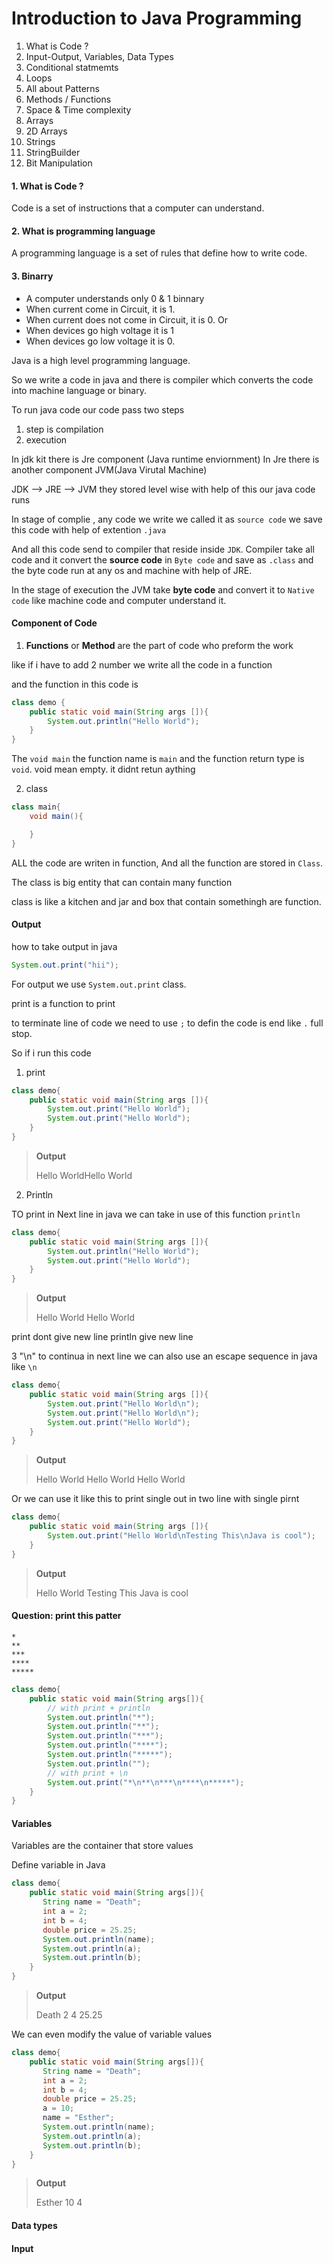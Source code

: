 # Introduction to Java Programming

1. What is Code ?
2. Input-Output, Variables, Data Types
3. Conditional statmemts
4. Loops
5. All about Patterns
6. Methods / Functions
7. Space & Time complexity
8. Arrays
9. 2D Arrays
10. Strings
11. StringBuilder
12. Bit Manipulation


#### 1. What is Code ?
Code is a set of instructions that a computer can understand.

#### 2. What is programming language
A programming language is a set of rules that define how to write code.

#### 3. Binarry 
* A computer understands only 0 & 1 binnary 
* When current come in Circuit, it is 1.
* When current does not come in Circuit, it is 0.
            Or
* When devices go high voltage it is 1
* When devices go low voltage it is 0.


Java is a high level programming language.

So we write a code in java and there is compiler which converts the code into machine language or binary.



To run java code our code pass two steps 

1. step is compilation
2. execution 


In jdk kit there is Jre component (Java runtime enviornment) 
In Jre there is another component JVM(Java Virutal Machine)

JDK --> JRE --> JVM
they stored level wise with help of this our java code runs


In stage of complie , any code we write we called it as `source code` we save this code with help of extention `.java`

And all this code send to compiler that reside inside `JDK`. Compiler take all code and it convert the **source code** in `Byte code` and save as `.class` and the byte code run at any os and machine with help of JRE.

In the stage of execution the JVM take **byte code** and convert it to `Native code` like machine code and computer understand it.


#### Component of Code

1. **Functions** or **Method** are the part of code who preform the work 

like if i have to add 2 number we write all the code in a function  

and the function in this code is 
```java
class demo {
    public static void main(String args []){
        System.out.println("Hello World");
    }
}
```

The `void main` the function name is `main` and the function return type is `void`. void mean empty. it didnt retun aything

2. class 

```java
class main{
    void main(){

    }
}
```
ALL the code are writen in function, And all the function are stored in `Class`.

The class is big entity that can contain many function

class is like a kitchen and jar and box that contain somethingh are function.



#### Output

how to take output in java
```java
System.out.print("hii");
``` 
For output we use `System.out.print` class.

print is a function to print

to terminate line of code we need to use `;` to defin the code is end like `.` full stop.



So if i run this code 

1. print
```java
class demo{
    public static void main(String args []){
        System.out.print("Hello World");
        System.out.print("Hello World");
    }
}
```

> **Output**
>   
> Hello WorldHello World

2. Println

TO print in Next line in java we can take in use of this function `println`

```java
class demo{
    public static void main(String args []){
        System.out.println("Hello World");
        System.out.print("Hello World");
    }
}
```

> **Output**
>
> Hello World
> Hello World


print dont give new line
println give new line 

3 "\n"
to continua in next line we can also use an escape sequence in java like `\n`

```java
class demo{
    public static void main(String args []){
        System.out.print("Hello World\n");
        System.out.print("Hello World\n");
        System.out.print("Hello World");
    }
}
```

> **Output**
> 
> Hello World
> Hello World
> Hello World


Or we can use it like this to print single out in two line with single pirnt 
```java
class demo{
    public static void main(String args []){
        System.out.print("Hello World\nTesting This\nJava is cool");
    }
}
```

> **Output**
>
> Hello World
> Testing This 
> Java is cool



#### Question: print this patter
```
*
**
***
****
*****
```
```java
class demo{
    public static void main(String args[]){
        // with print + println
        System.out.println("*");
        System.out.println("**");
        System.out.println("***");
        System.out.println("****");
        System.out.println("*****");
        System.out.println("");
        // with print + \n
        System.out.print("*\n**\n***\n****\n*****");
    }
}
```


#### Variables

Variables are the container that store values

Define variable in Java

```java
class demo{
    public static void main(String args[]){
       String name = "Death";
       int a = 2;
       int b = 4;
       double price = 25.25;
       System.out.println(name);
       System.out.println(a);
       System.out.println(b);
    }
}
```
> **Output**
>
> Death
> 2
> 4
> 25.25

We can even modify the value of variable values


```java
class demo{
    public static void main(String args[]){
       String name = "Death";
       int a = 2;
       int b = 4;
       double price = 25.25;
       a = 10;
       name = "Esther";
       System.out.println(name);
       System.out.println(a);
       System.out.println(b);
    }
}
```
> **Output**
>
> Esther
> 10
> 4

#### Data types


#### Input
